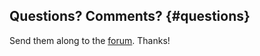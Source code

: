 
## Questions? Comments? {#questions}

Send them along to the
[forum](http://groups.google.com/group/opensport).
Thanks!

